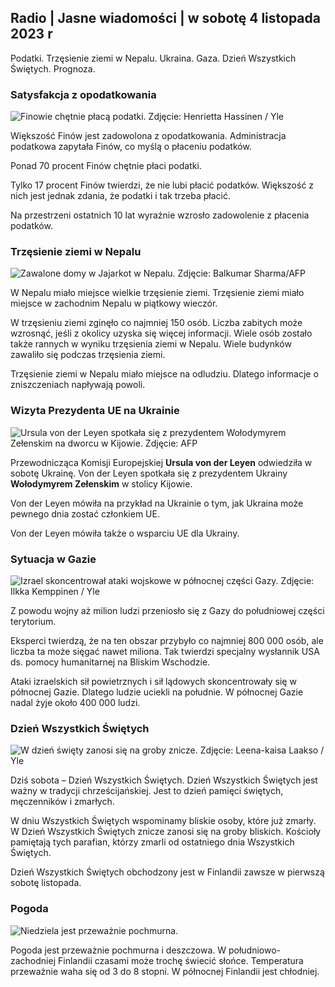 ## Radio \| Jasne wiadomości \| w sobotę 4 listopada 2023 r

Podatki. Trzęsienie ziemi w Nepalu. Ukraina. Gaza. Dzień Wszystkich Świętych. Prognoza.

### Satysfakcja z opodatkowania

![Finowie chętnie płacą podatki. Zdjęcie: Henrietta Hassinen / Yle](https://images.cdn.yle.fi/image/upload/c_crop,h_3061,w_5443,x_0,y_226/ar_1.7777777777777777,c_fill,g_faces,h_675,w_1200/dpr_1.0/q_auto:eco/f_auto/fl_lossy/v1692510416/39-115736664dc9b0569c81)

Większość Finów jest zadowolona z opodatkowania. Administracja podatkowa zapytała Finów, co myślą o płaceniu podatków.

Ponad 70 procent Finów chętnie płaci podatki.

Tylko 17 procent Finów twierdzi, że nie lubi płacić podatków. Większość z nich jest jednak zdania, że podatki i tak trzeba płacić.

Na przestrzeni ostatnich 10 lat wyraźnie wzrosło zadowolenie z płacenia podatków.

### Trzęsienie ziemi w Nepalu

![Zawalone domy w Jajarkot w Nepalu. Zdjęcie: Balkumar Sharma/AFP](https://images.cdn.yle.fi/image/upload/c_crop,h_1350,w_2400,x_0,y_51/ar_1.777777777777777,c_fill,g_faces,h_675,w_1200/dpr_1.0/q_auto:eco/f_auto/fl_lossy/v1699091137/39-1195827654612690580a)

W Nepalu miało miejsce wielkie trzęsienie ziemi. Trzęsienie ziemi miało miejsce w zachodnim Nepalu w piątkowy wieczór.

W trzęsieniu ziemi zginęło co najmniej 150 osób. Liczba zabitych może wzrosnąć, jeśli z okolicy uzyska się więcej informacji. Wiele osób zostało także rannych w wyniku trzęsienia ziemi w Nepalu. Wiele budynków zawaliło się podczas trzęsienia ziemi.

Trzęsienie ziemi w Nepalu miało miejsce na odludziu. Dlatego informacje o zniszczeniach napływają powoli.

### Wizyta Prezydenta UE na Ukrainie

![Ursula von der Leyen spotkała się z prezydentem Wołodymyrem Zełenskim na dworcu w Kijowie. Zdjęcie: AFP](https://images.cdn.yle.fi/image/upload/c_crop,h_1687,w_3000,x_0,y_305/ar_1.7777777777777777,c_fill,g_faces,h_675,w_1200/dpr_1.0/q_auto:eco/f_auto/fl_lossy/v1699098434/39-119583265462e51258c1)

Przewodnicząca Komisji Europejskiej **Ursula von der Leyen** odwiedziła w sobotę Ukrainę. Von der Leyen spotkała się z prezydentem Ukrainy **Wołodymyrem Zełenskim** w stolicy Kijowie.

Von der Leyen mówiła na przykład na Ukrainie o tym, jak Ukraina może pewnego dnia zostać członkiem UE.

Von der Leyen mówiła także o wsparciu UE dla Ukrainy.

### Sytuacja w Gazie

![Izrael skoncentrował ataki wojskowe w północnej części Gazy. Zdjęcie: Ilkka Kemppinen / Yle](https://images.cdn.yle.fi/image/upload/c_crop,h_1121,w_1994,x_5,y_0/ar_1.777777777777777,c_fill,g_faces,h_675,w_1200/dpr_1.0/q_auto:eco/f_auto/fl_lossy/v1699023208/39-1195711654506b2bc2d4)

Z powodu wojny aż milion ludzi przeniosło się z Gazy do południowej części terytorium.

Eksperci twierdzą, że na ten obszar przybyło co najmniej 800 000 osób, ale liczba ta może sięgać nawet miliona. Tak twierdzi specjalny wysłannik USA ds. pomocy humanitarnej na Bliskim Wschodzie.

Ataki izraelskich sił powietrznych i sił lądowych skoncentrowały się w północnej Gazie. Dlatego ludzie uciekli na południe. W północnej Gazie nadal żyje około 400 000 ludzi.

### Dzień Wszystkich Świętych

![W dzień święty zanosi się na groby znicze. Zdjęcie: Leena-kaisa Laakso / Yle](https://images.cdn.yle.fi/image/upload/c_crop,h_2268,w_4032,x_0,y_435/ar_1.7777777777777777,c_fill,g_faces,h_675,w_1200/dpr_1.0/q_auto:eco/f_auto/fl_lossy/v1699101771/39-119586665463c1d71d1c)

Dziś sobota – Dzień Wszystkich Świętych. Dzień Wszystkich Świętych jest ważny w tradycji chrześcijańskiej. Jest to dzień pamięci świętych, męczenników i zmarłych.

W dniu Wszystkich Świętych wspominamy bliskie osoby, które już zmarły. W Dzień Wszystkich Świętych znicze zanosi się na groby bliskich. Kościoły pamiętają tych parafian, którzy zmarli od ostatniego dnia Wszystkich Świętych.

Dzień Wszystkich Świętych obchodzony jest w Finlandii zawsze w pierwszą sobotę listopada.

### Pogoda

![Niedziela jest przeważnie pochmurna.](https://images.cdn.yle.fi/image/upload/c_crop,h_1080,w_1919,x_0,y_0/ar_1.7777777777777777,c_fill,g_faces,h_675,w_1200/dpr_1.0/q_auto:eco/f_auto/fl_lossy/v1699111715/39-1195891654662ff4432c)

Pogoda jest przeważnie pochmurna i deszczowa. W południowo-zachodniej Finlandii czasami może trochę świecić słońce. Temperatura przeważnie waha się od 3 do 8 stopni. W północnej Finlandii jest chłodniej.